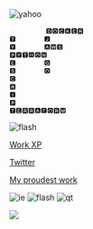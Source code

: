![yahoo](https://www.webdesignmuseum.org/uploaded/exhibitions/web-banners-in-the-90s/yahoo-pager-1998.gif) 

```                  
         🅳🅾🅲🅺🅴🆁
🆃       🅹       
🆈       🅰🆆🆂    
🅿🆈🆃🅷🅾🅽       
🅴       🅶       
🆂       🅾       
🅲                
🆁  
🅸  
🅿  
🆃🅴🆁🆁🅰🅵🅾🆁🅼 
```

![flash](https://www.webdesignmuseum.org/uploaded/exhibitions/web-banners-in-the-90s/macromedia-flash-3-1998.gif)

[Work XP](http://tailored.hu/alex_szabo_cv_en_terminal.pdf)

[Twitter](https://twitter.com/itsyourmatealex)

[My proudest work](https://blocked.lol/)


![ie](https://www.webdesignmuseum.org/uploaded/exhibitions/web-banners-in-the-90s/internet-explorer-1996.gif) ![flash](https://www.webdesignmuseum.org/uploaded/exhibitions/web-banners-in-the-90s/get-flash-player-1996.gif) ![qt](https://www.webdesignmuseum.org/uploaded/exhibitions/web-banners-in-the-90s/quicktime-4-0-2000.gif)

![](https://raw.githubusercontent.com/kreatemore/kreatemore/master/lol.svg)
